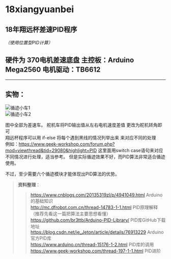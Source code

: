 # 18xiangyuanbei
## **18年翔远杯差速PID程序**
*（使用位置型PID计算）*  
## 硬件为 370电机差速底盘 主控板：Arduino Mega2560 电机驱动：TB6612     
---
## 实物：  
![循迹小车1](https://github.com/1812598631/18xiangyuanbei/blob/master/PNG/%E5%9B%BE1.jpg)   
![循迹小车2](https://github.com/1812598631/18xiangyuanbei/blob/master/PNG/%E5%9B%BE2.jpg)   

图中全部为差速车。
舵机车将PID输出值从左右电机速度差值  更改为舵机转角即可    
翔远杯程序可以用 if-else 将每个遇到黑线的情况列举出来 来对应不同的处理    
例如：https://www.geek-workshop.com/forum.php?mod=viewthread&tid=29080&highlight=PID 这里面用switch case语句来对应不同情况进行处理，适当参考。
但是实际循迹效果不好，而PID算法非常适合循迹使用。   

不过，至少需要六个循迹模块才能体现出PID算法的优势。

>**资料整理**：
>><https://www.cnblogs.com/20135319zl/p/4941049.html> Arduino的基础知识    
>><http://mc.dfrobot.com.cn/thread-14783-1-1.html> PID原理解释 （推荐先看这一篇把算法主要思想看懂）   
>><https://github.com/br3ttb/Arduino-PID-Library/> PID库GitHub下载地址   
>><https://blog.csdn.net/ie_Jeton/article/details/76913229> Arduino官方PID库   
>><https://www.arduino.cn/thread-15176-1-2.html> PID库的调用    
>><https://www.geek-workshop.com/thread-197-1-1.html> PID进阶   
